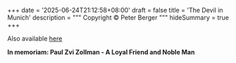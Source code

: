 +++
date = '2025-06-24T21:12:58+08:00'
draft = false
title = 'The Devil in Munich'
description = """
Copyright &copy; Peter Berger
"""
hideSummary = true
+++

Also available [here](https://peterellingernovellas.blogspot.com/2025/05/the-devil-in-munich-in-memoriam-paul.html)

**In memoriam: Paul Zvi Zollman - A Loyal Friend and Noble Man**

